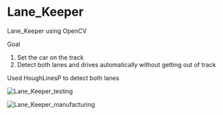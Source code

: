 # Lane_Keeper
Lane_Keeper using OpenCV

Goal
1. Set the car on the track
2. Detect both lanes and drives automatically without getting out of track

Used HoughLinesP to detect both lanes


![Lane_Keeper_testing](https://user-images.githubusercontent.com/95322972/154837945-c58fc7c8-7283-4882-9ca3-d4606773fef5.gif)

![Lane_Keeper_manufacturing](https://user-images.githubusercontent.com/95322972/154837992-e212cff6-a7ab-42a6-be38-9ca7b8b25e2d.gif)
